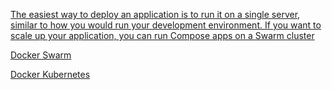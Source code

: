 [The easiest way to deploy an application is to run it on a single server, similar to how you would run your development environment. If you want to scale up your application, you can run Compose apps on a Swarm cluster](https://docs.docker.com/compose/production)

[Docker Swarm](https://docs.docker.com/engine/swarm/)


[Docker Kubernetes](https://www.docker.com/products/kubernetes)
